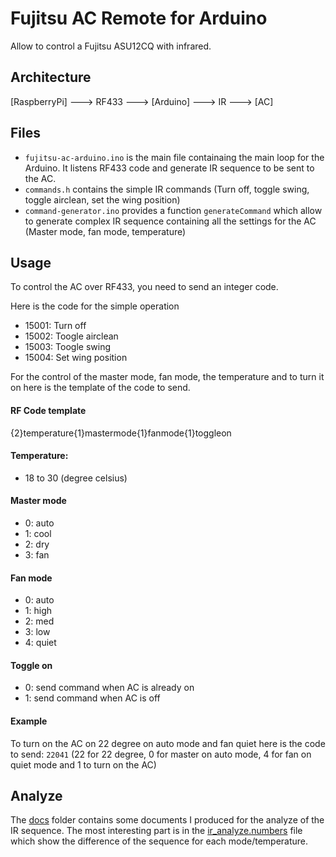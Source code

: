 # Fujitsu AC Remote for Arduino

Allow to control a Fujitsu ASU12CQ with infrared.

## Architecture

[RaspberryPi] ---> RF433 ---> [Arduino] ---> IR ---> [AC]


## Files

- `fujitsu-ac-arduino.ino` is the main file containaing the main loop for the Arduino. It listens RF433 code and generate IR sequence to be sent to the AC.
- `commands.h` contains the simple IR commands (Turn off, toggle swing, toggle airclean, set the wing position)
- `command-generator.ino` provides a function `generateCommand` which allow to generate complex IR sequence containing all the settings for the AC (Master mode, fan mode, temperature)

## Usage

To control the AC over RF433, you need to send an integer code.

Here is the code for the simple operation
- 15001: Turn off
- 15002: Toogle airclean
- 15003: Toogle swing
- 15004: Set wing position

For the control of the master mode, fan mode, the temperature and to turn it on here is the template of the code to send.

#### RF Code template
{2}temperature{1}mastermode{1}fanmode{1}toggleon

#### Temperature:
- 18 to 30 (degree celsius)

#### Master mode
- 0: auto
- 1: cool
- 2: dry
- 3: fan

#### Fan mode
- 0: auto
- 1: high
- 2: med
- 3: low
- 4: quiet

#### Toggle on
- 0: send command when AC is already on
- 1: send command when AC is off

#### Example

To turn on the AC on 22 degree on auto mode and fan quiet here is the code to send: `22041` (22 for 22 degree, 0 for master on auto mode, 4 for fan on quiet mode and 1 to turn on the AC)

## Analyze

The [docs](./docs) folder contains some documents I produced for the analyze of the IR sequence.
The most interesting part is in the [ir_analyze.numbers](./docs/ir_analyze.numbers) file which show the difference of the sequence for each mode/temperature.